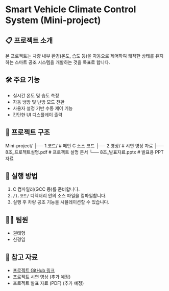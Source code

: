 # Smart Vehicle Climate Control System (Mini-project)

## 📋 프로젝트 소개
본 프로젝트는 차량 내부 환경(온도, 습도 등)을 자동으로 제어하여 쾌적한 상태를 유지하는 스마트 공조 시스템을 개발하는 것을 목표로 합니다.

## 🛠 주요 기능
- 실시간 온도 및 습도 측정
- 자동 냉방 및 난방 모드 전환
- 사용자 설정 기반 수동 제어 기능
- 간단한 UI 디스플레이 출력

## 🧩 프로젝트 구조
Mini-project/ ├── 1.코드/ # 메인 C 소스 코드 ├── 2.영상/ # 시연 영상 자료 ├── 8조_프로젝트설명.pdf # 프로젝트 설명 문서 └── 8조_발표자료.pptx # 발표용 PPT 자료

## 🚀 실행 방법
1. C 컴파일러(GCC 등)를 준비합니다.
2. `/1.코드/` 디렉터리 안의 소스 파일을 컴파일합니다.
3. 실행 후 차량 공조 기능을 시뮬레이션할 수 있습니다.

## 🧑‍💻 팀원
- 권태형
- 신경임

## 📄 참고 자료
- [프로젝트 GitHub 링크](https://github.com/k-tae/Mini-project)
- 프로젝트 시연 영상 (추가 예정)
- 프로젝트 발표 자료 (PDF) (추가 예정)

